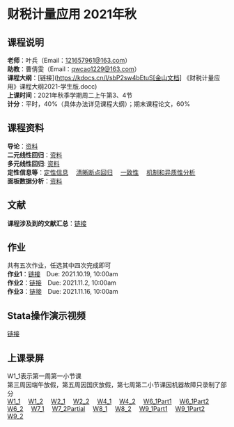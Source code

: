 # 财税计量应用 2021年秋  
## 课程说明
**老师**：叶兵（Email：121657961@163.com）  
**助教**：曹倩雯（Email：qwcao1229@163.com）  
**课程大纲**：[链接](https://kdocs.cn/l/sbP2sw4bEtuS[金山文档] 《财税计量应用》课程大纲2021-学生版.docc)   
**上课时间**：2021年秋季学期周二上午第3、4节  
**计分**：平时，40%（具体办法详见课程大纲）；期末课程论文，60%
  
## 课程资料  
**导论**：[资料](https://pan.baidu.com/s/1NoLUUUCrzwb2hvARFyV2gw)<br>
**二元线性回归**：[资料](https://pan.baidu.com/s/1AX4P5pmvfdC97hlQ8Ixaug)<br>
**多元线性回归**: [资料](https://pan.baidu.com/s/1huMmO4B77Hfao0LllUvflw)<br>
**定性信息等**：[定性信息](https://pan.baidu.com/s/1AVOjkZnv9pcvLFcap2rTtw)&emsp;
[清晰断点回归](https://pan.baidu.com/s/1Q813JXxF1pdOSORQKdSIhQ)&emsp;
[一致性](https://pan.baidu.com/s/1rWm8CVsl9Nl1XxNEDWmgZw)&emsp;
[机制和异质性分析](https://pan.baidu.com/s/1OlUhc-J2VizR-R89m3eU4A)&emsp;<br>
**面板数据分析**：[资料](https://pan.baidu.com/s/1EyRTdnFzwUWxbb8SUnX_pA)&emsp;<br>
  
## 文献  
**课程涉及到的文献汇总**：[链接](https://pan.baidu.com/s/1yQGcnsRIojbK1n6Gt124Wg)  
  
## 作业  
共有五次作业，任选其中四次完成即可  
**作业1**：[链接](https://pan.baidu.com/s/1io_470FBBYzbyN0hutP2qA)&emsp;Due: 2021.10.19, 10:00am<br>
**作业2**：[链接](https://pan.baidu.com/s/1Ili1hh1DLchVExltgBSxCw)&emsp;Due: 2021.11.2, 10:00am<br>
**作业3**：[链接](https://pan.baidu.com/s/1NtKAajxhC1QJpLfKERV1xw)&emsp;Due: 2021.11.16, 10:00am<br>
  
## Stata操作演示视频  
[链接](https://pan.baidu.com/s/1DXzkxDQvYtccY7dbmhtppA)<br>
  
## 上课录屏  
W1_1表示第一周第一小节课  
第三周因端午放假，第五周因国庆放假，第七周第二小节课因机器故障只录制了部分  
[W1_1](http://aiplay.iflyink.com/#/webShare?localId=ef18d6047660bcd888d336b05e5bc507&uid=Tvf4YC6/GyyJTOgYyScpidQmXORhXeoBGS0gpWNZqGGQaOciJDVLZJoyT4XlrjIeSR25Dwy6%2BDpnwvTOX6D2%2BTSF8DdP8Wr3JEme23NEXepBH9aoWSXpHINZtAhqRNCRZ4YbEicIDDS8VREK%2BOnXEY8gPCKXmjBNynwx7au8crE=)&emsp;
[W1_2](http://aiplay.iflyink.com/#/webShare?localId=5a56934012c2e9cbab7eef86b0d1218f&uid=Tvf4YC6/GyyJTOgYyScpidQmXORhXeoBGS0gpWNZqGGQaOciJDVLZJoyT4XlrjIeSR25Dwy6%2BDpnwvTOX6D2%2BTSF8DdP8Wr3JEme23NEXepBH9aoWSXpHINZtAhqRNCRZ4YbEicIDDS8VREK%2BOnXEY8gPCKXmjBNynwx7au8crE=)&emsp;
[W2_1](http://aiplay.iflyink.com/#/webShare?localId=03f43a4be7eef0f001446f00a77493ee&uid=aGd3gheQzzdC8BG3RBtgUe1EpUVU0saYjpURV4EC0lEKQd7tnFEWuX6XrSoZujCi8ZXXoqs5JiRUnWWbyza86WazPvSmZjptT5JGQ/XDx150BMDoQ1u3yu1gpsetukftbzCtvzIgukVmptRviBXLZ/Fz0mGAnGNtduFCGWQ6/ss=)&emsp;
[W2_2](http://aiplay.iflyink.com/#/webShare?localId=9c11c688905e054a47a144592d5ce921&uid=aGd3gheQzzdC8BG3RBtgUe1EpUVU0saYjpURV4EC0lEKQd7tnFEWuX6XrSoZujCi8ZXXoqs5JiRUnWWbyza86WazPvSmZjptT5JGQ/XDx150BMDoQ1u3yu1gpsetukftbzCtvzIgukVmptRviBXLZ/Fz0mGAnGNtduFCGWQ6/ss=)&emsp;
[W4_1](http://aiplay.iflyink.com/#/webShare?localId=bd1596658f44007d8d47f0a51b7c6eaa&uid=EMJmbre6GDNFefx95HwpbMcsnJvJ2VujcCLqLtyfAdJy1nzoHyFZ2S5RFqv5K5GpGSN7BXKuig4tmF6mpygS2y2%2Bz1OvP1cpvvaSs4ZfeYn89xSSY4fEvSUjJd%2BuksA3tp%2BKk2ozBNmhQbpi%2B4noi7k2IYgjQtAz%2BjIf4IE/aGs=)&emsp;
[W4_2](http://aiplay.iflyink.com/#/webShare?localId=feb21b0233e23e972ac6446d7f7042f3&uid=EMJmbre6GDNFefx95HwpbMcsnJvJ2VujcCLqLtyfAdJy1nzoHyFZ2S5RFqv5K5GpGSN7BXKuig4tmF6mpygS2y2%2Bz1OvP1cpvvaSs4ZfeYn89xSSY4fEvSUjJd%2BuksA3tp%2BKk2ozBNmhQbpi%2B4noi7k2IYgjQtAz%2BjIf4IE/aGs=)&emsp;
[W6_1Part1](http://aiplay.iflyink.com/#/webShare?localId=fa0a20103421052263c0b9c5c7225638&uid=UDr75EDdZazp7Qt/%2B11L4qr2B0kqXo6FQNCx/swFrUVlfLxOMD2RIcaldlufXJek8GV%2BftHy4FicY%2BEeyzEt/oZW4VSy24m58HsFlGE62G5KXeynsuDfmW2%2BWQo8b6HSAp%2B%2BKj8BR2Zj/wWfwwyTQzc1A%2BLGTz58RCMq0Zy2AVM=)&emsp;
[W6_1Part2](http://aiplay.iflyink.com/#/webShare?localId=909f5659735288d5d15ade4616adb39d&uid=UDr75EDdZazp7Qt/%2B11L4qr2B0kqXo6FQNCx/swFrUVlfLxOMD2RIcaldlufXJek8GV%2BftHy4FicY%2BEeyzEt/oZW4VSy24m58HsFlGE62G5KXeynsuDfmW2%2BWQo8b6HSAp%2B%2BKj8BR2Zj/wWfwwyTQzc1A%2BLGTz58RCMq0Zy2AVM=)&emsp;
[W6_2](http://aiplay.iflyink.com/#/webShare?localId=ca888d68d580b55ee3e1224e3a323e82&uid=UDr75EDdZazp7Qt/%2B11L4qr2B0kqXo6FQNCx/swFrUVlfLxOMD2RIcaldlufXJek8GV%2BftHy4FicY%2BEeyzEt/oZW4VSy24m58HsFlGE62G5KXeynsuDfmW2%2BWQo8b6HSAp%2B%2BKj8BR2Zj/wWfwwyTQzc1A%2BLGTz58RCMq0Zy2AVM=)&emsp;
[W7_1](http://aiplay.iflyink.com/#/webShare?localId=8d349c9a3e47fb95567df406612fbb6a&uid=aeK/0ST%2BuwJe6DyfudX8ayqaLVtdBV5sNiIUMBTqu47AtvWmc2C9oa9sO7TvCcJukUw8lSyDVCvo1laQgfR53gFbS3cxSePTQT7u5YQfOuZS2S%2BggRBOhZUM1skGW8BjwuVI3pQLVloNpDBuDCo39WEa9kiJeE%2BRSgIe3BhgQko=)&emsp;
[W7_2Partial](http://aiplay.iflyink.com/#/webShare?localId=4eb8ee035d08aab8071ae1f23814ae34&uid=aeK/0ST%2BuwJe6DyfudX8ayqaLVtdBV5sNiIUMBTqu47AtvWmc2C9oa9sO7TvCcJukUw8lSyDVCvo1laQgfR53gFbS3cxSePTQT7u5YQfOuZS2S%2BggRBOhZUM1skGW8BjwuVI3pQLVloNpDBuDCo39WEa9kiJeE%2BRSgIe3BhgQko=)&emsp;
[W8_1](http://aiplay.iflyink.com/#/webShare?localId=5b3cc17bcb98269b61d50935e40a831d&uid=hPKx0p%2BsHICyQv7RQlK0HGA1VXq0ClV1Z6WD%2B2OyiqrGuO57JUzHH0l8I4uhqfkvWO9NzzfjmxrWQqYMBHzPoDKSwlqUMXdgtEaSb0ZBTkLHmKwY56IPIuMLHWrLq%2BXyfr6nqoC1yISpI/2bTMgQa0unlPqwCGCnIijTh8pJ6Q==)&emsp;
[W8_2](http://aiplay.iflyink.com/#/webShare?localId=48d28ec8139cbad514698173e7fa3253&uid=hPKx0p%2BsHICyQv7RQlK0HGA1VXq0ClV1Z6WD%2B2OyiqrGuO57JUzHH0l8I4uhqfkvWO9NzzfjmxrWQqYMBHzPoDKSwlqUMXdgtEaSb0ZBTkLHmKwY56IPIuMLHWrLq%2BXyfr6nqoC1yISpI/2bTMgQa0unlPqwCGCnIijTh8pJ6Q==)&emsp;
[W9_1Part1](http://aiplay.iflyink.com/#/webShare?localId=3b790b219457763c4faa8b3482b9d1be&uid=JVgVBczvfF8/sUCIeTXHF1SNT%2BElhO9trZZwYEToXyvh6YLbtkliUQ9pZNFpur156Yfh82XcjZGSNWy0WyuPj59%2BunwMMdnygDFsngivay4D0VCRdGf0ZnSWxVMbEfAumV%2BFnn7DLEGwOboc36nKbfDM8I1LvQTMhhsm3ZgWdMI=)&emsp;
[W9_1Part2](http://aiplay.iflyink.com/#/webShare?localId=b223e09e6d148b0331ca427deb71dd59&uid=JVgVBczvfF8/sUCIeTXHF1SNT%2BElhO9trZZwYEToXyvh6YLbtkliUQ9pZNFpur156Yfh82XcjZGSNWy0WyuPj59%2BunwMMdnygDFsngivay4D0VCRdGf0ZnSWxVMbEfAumV%2BFnn7DLEGwOboc36nKbfDM8I1LvQTMhhsm3ZgWdMI=)&emsp;
[W9_2](http://aiplay.iflyink.com/#/webShare?localId=fa3bff3d9eb078f87769a28784017dc0&uid=JVgVBczvfF8/sUCIeTXHF1SNT%2BElhO9trZZwYEToXyvh6YLbtkliUQ9pZNFpur156Yfh82XcjZGSNWy0WyuPj59%2BunwMMdnygDFsngivay4D0VCRdGf0ZnSWxVMbEfAumV%2BFnn7DLEGwOboc36nKbfDM8I1LvQTMhhsm3ZgWdMI=)
